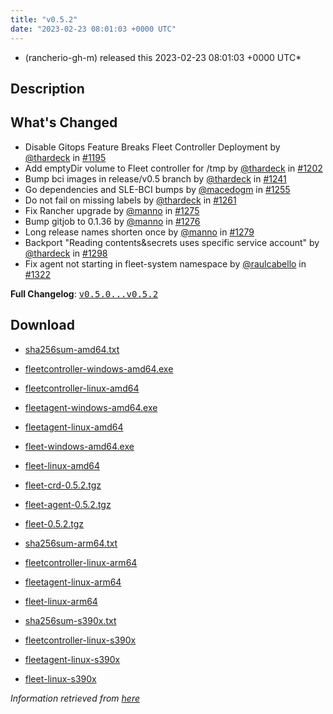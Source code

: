 ```yaml
---
title: "v0.5.2"
date: "2023-02-23 08:01:03 +0000 UTC"
---
```



* (rancherio-gh-m) released this 2023-02-23 08:01:03 +0000 UTC*



## Description


<h2>What's Changed</h2>
<ul>
<li>Disable Gitops Feature Breaks Fleet Controller Deployment by <a class="user-mention notranslate" data-hovercard-type="user" data-hovercard-url="/users/thardeck/hovercard" data-octo-click="hovercard-link-click" data-octo-dimensions="link_type:self" href="https://github.com/thardeck">@thardeck</a> in <a class="issue-link js-issue-link" data-error-text="Failed to load title" data-id="1502700385" data-permission-text="Title is private" data-url="https://github.com/rancher/fleet/issues/1195" data-hovercard-type="pull_request" data-hovercard-url="/rancher/fleet/pull/1195/hovercard" href="https://github.com/rancher/fleet/pull/1195">#1195</a></li>
<li>Add emptyDir volume to Fleet controller for /tmp by <a class="user-mention notranslate" data-hovercard-type="user" data-hovercard-url="/users/thardeck/hovercard" data-octo-click="hovercard-link-click" data-octo-dimensions="link_type:self" href="https://github.com/thardeck">@thardeck</a> in <a class="issue-link js-issue-link" data-error-text="Failed to load title" data-id="1504797073" data-permission-text="Title is private" data-url="https://github.com/rancher/fleet/issues/1202" data-hovercard-type="pull_request" data-hovercard-url="/rancher/fleet/pull/1202/hovercard" href="https://github.com/rancher/fleet/pull/1202">#1202</a></li>
<li>Bump bci images in release/v0.5 branch by <a class="user-mention notranslate" data-hovercard-type="user" data-hovercard-url="/users/thardeck/hovercard" data-octo-click="hovercard-link-click" data-octo-dimensions="link_type:self" href="https://github.com/thardeck">@thardeck</a> in <a class="issue-link js-issue-link" data-error-text="Failed to load title" data-id="1530498191" data-permission-text="Title is private" data-url="https://github.com/rancher/fleet/issues/1241" data-hovercard-type="pull_request" data-hovercard-url="/rancher/fleet/pull/1241/hovercard" href="https://github.com/rancher/fleet/pull/1241">#1241</a></li>
<li>Go dependencies and SLE-BCI bumps by <a class="user-mention notranslate" data-hovercard-type="user" data-hovercard-url="/users/macedogm/hovercard" data-octo-click="hovercard-link-click" data-octo-dimensions="link_type:self" href="https://github.com/macedogm">@macedogm</a> in <a class="issue-link js-issue-link" data-error-text="Failed to load title" data-id="1535699592" data-permission-text="Title is private" data-url="https://github.com/rancher/fleet/issues/1255" data-hovercard-type="pull_request" data-hovercard-url="/rancher/fleet/pull/1255/hovercard" href="https://github.com/rancher/fleet/pull/1255">#1255</a></li>
<li>Do not fail on missing labels by <a class="user-mention notranslate" data-hovercard-type="user" data-hovercard-url="/users/thardeck/hovercard" data-octo-click="hovercard-link-click" data-octo-dimensions="link_type:self" href="https://github.com/thardeck">@thardeck</a> in <a class="issue-link js-issue-link" data-error-text="Failed to load title" data-id="1548776358" data-permission-text="Title is private" data-url="https://github.com/rancher/fleet/issues/1261" data-hovercard-type="pull_request" data-hovercard-url="/rancher/fleet/pull/1261/hovercard" href="https://github.com/rancher/fleet/pull/1261">#1261</a></li>
<li>Fix Rancher upgrade by <a class="user-mention notranslate" data-hovercard-type="user" data-hovercard-url="/users/manno/hovercard" data-octo-click="hovercard-link-click" data-octo-dimensions="link_type:self" href="https://github.com/manno">@manno</a> in <a class="issue-link js-issue-link" data-error-text="Failed to load title" data-id="1556869984" data-permission-text="Title is private" data-url="https://github.com/rancher/fleet/issues/1275" data-hovercard-type="pull_request" data-hovercard-url="/rancher/fleet/pull/1275/hovercard" href="https://github.com/rancher/fleet/pull/1275">#1275</a></li>
<li>Bump gitjob to 0.1.36 by <a class="user-mention notranslate" data-hovercard-type="user" data-hovercard-url="/users/manno/hovercard" data-octo-click="hovercard-link-click" data-octo-dimensions="link_type:self" href="https://github.com/manno">@manno</a> in <a class="issue-link js-issue-link" data-error-text="Failed to load title" data-id="1557022079" data-permission-text="Title is private" data-url="https://github.com/rancher/fleet/issues/1276" data-hovercard-type="pull_request" data-hovercard-url="/rancher/fleet/pull/1276/hovercard" href="https://github.com/rancher/fleet/pull/1276">#1276</a></li>
<li>Long release names shorten once by <a class="user-mention notranslate" data-hovercard-type="user" data-hovercard-url="/users/manno/hovercard" data-octo-click="hovercard-link-click" data-octo-dimensions="link_type:self" href="https://github.com/manno">@manno</a> in <a class="issue-link js-issue-link" data-error-text="Failed to load title" data-id="1557863677" data-permission-text="Title is private" data-url="https://github.com/rancher/fleet/issues/1279" data-hovercard-type="pull_request" data-hovercard-url="/rancher/fleet/pull/1279/hovercard" href="https://github.com/rancher/fleet/pull/1279">#1279</a></li>
<li>Backport "Reading contents&amp;secrets uses specific service account" by <a class="user-mention notranslate" data-hovercard-type="user" data-hovercard-url="/users/thardeck/hovercard" data-octo-click="hovercard-link-click" data-octo-dimensions="link_type:self" href="https://github.com/thardeck">@thardeck</a> in <a class="issue-link js-issue-link" data-error-text="Failed to load title" data-id="1566163652" data-permission-text="Title is private" data-url="https://github.com/rancher/fleet/issues/1298" data-hovercard-type="pull_request" data-hovercard-url="/rancher/fleet/pull/1298/hovercard" href="https://github.com/rancher/fleet/pull/1298">#1298</a></li>
<li>Fix agent not starting in fleet-system namespace by <a class="user-mention notranslate" data-hovercard-type="user" data-hovercard-url="/users/raulcabello/hovercard" data-octo-click="hovercard-link-click" data-octo-dimensions="link_type:self" href="https://github.com/raulcabello">@raulcabello</a> in <a class="issue-link js-issue-link" data-error-text="Failed to load title" data-id="1585833920" data-permission-text="Title is private" data-url="https://github.com/rancher/fleet/issues/1322" data-hovercard-type="pull_request" data-hovercard-url="/rancher/fleet/pull/1322/hovercard" href="https://github.com/rancher/fleet/pull/1322">#1322</a></li>
</ul>
<p><strong>Full Changelog</strong>: <a class="commit-link" href="https://github.com/rancher/fleet/compare/v0.5.0...v0.5.2"><tt>v0.5.0...v0.5.2</tt></a></p>



## Download


* [sha256sum-amd64.txt](https://github.com/rancher/fleet/releases/download/v0.5.2/sha256sum-amd64.txt)

* [fleetcontroller-windows-amd64.exe](https://github.com/rancher/fleet/releases/download/v0.5.2/fleetcontroller-windows-amd64.exe)

* [fleetcontroller-linux-amd64](https://github.com/rancher/fleet/releases/download/v0.5.2/fleetcontroller-linux-amd64)

* [fleetagent-windows-amd64.exe](https://github.com/rancher/fleet/releases/download/v0.5.2/fleetagent-windows-amd64.exe)

* [fleetagent-linux-amd64](https://github.com/rancher/fleet/releases/download/v0.5.2/fleetagent-linux-amd64)

* [fleet-windows-amd64.exe](https://github.com/rancher/fleet/releases/download/v0.5.2/fleet-windows-amd64.exe)

* [fleet-linux-amd64](https://github.com/rancher/fleet/releases/download/v0.5.2/fleet-linux-amd64)

* [fleet-crd-0.5.2.tgz](https://github.com/rancher/fleet/releases/download/v0.5.2/fleet-crd-0.5.2.tgz)

* [fleet-agent-0.5.2.tgz](https://github.com/rancher/fleet/releases/download/v0.5.2/fleet-agent-0.5.2.tgz)

* [fleet-0.5.2.tgz](https://github.com/rancher/fleet/releases/download/v0.5.2/fleet-0.5.2.tgz)

* [sha256sum-arm64.txt](https://github.com/rancher/fleet/releases/download/v0.5.2/sha256sum-arm64.txt)

* [fleetcontroller-linux-arm64](https://github.com/rancher/fleet/releases/download/v0.5.2/fleetcontroller-linux-arm64)

* [fleetagent-linux-arm64](https://github.com/rancher/fleet/releases/download/v0.5.2/fleetagent-linux-arm64)

* [fleet-linux-arm64](https://github.com/rancher/fleet/releases/download/v0.5.2/fleet-linux-arm64)

* [sha256sum-s390x.txt](https://github.com/rancher/fleet/releases/download/v0.5.2/sha256sum-s390x.txt)

* [fleetcontroller-linux-s390x](https://github.com/rancher/fleet/releases/download/v0.5.2/fleetcontroller-linux-s390x)

* [fleetagent-linux-s390x](https://github.com/rancher/fleet/releases/download/v0.5.2/fleetagent-linux-s390x)

* [fleet-linux-s390x](https://github.com/rancher/fleet/releases/download/v0.5.2/fleet-linux-s390x)




*Information retrieved from [here](https://github.com/rancher/fleet/releases/tag/v0.5.2)*

